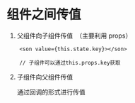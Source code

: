 # 组件之间传值

1. 父组件向子组件传值　（主要利用 props）

```
    <son value={this.state.key}></son>

    // 子组件可以通过this.props.key获取
```

2. 子组件向父组件传值

   通过回调的形式进行传值
